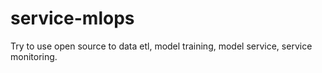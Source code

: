 # service-mlops
Try to use open source to data etl, model training, model service, service monitoring.
